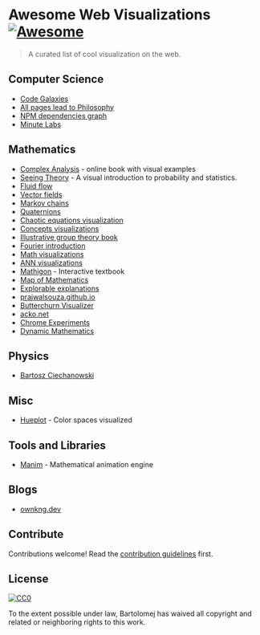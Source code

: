 # Awesome Web Visualizations [![Awesome](https://awesome.re/badge.svg)](https://awesome.re)

> A curated list of cool visualization on the web.


## Computer Science

- [Code Galaxies](https://anvaka.github.io/pm/#/?_k=qupjwr)
- [All pages lead to Philosophy](https://www.xefer.com/wikipedia)
- [NPM dependencies graph](http://npm.anvaka.com/#/)
- [Minute Labs](https://minutelabs.io/)

## Mathematics

- [Complex Analysis](https://complex-analysis.com/) - online book with visual examples
- [Seeing Theory](https://seeing-theory.brown.edu/) - A visual introduction to probability and statistics.
- [Fluid flow](https://paveldogreat.github.io/WebGL-Fluid-Simulation/)
- [Vector fields](https://anvaka.github.io/fieldplay)
- [Markov chains](http://setosa.io/ev/markov-chains/)
- [Quaternions](https://eater.net/quaternions)
- [Chaotic equations visualization](https://chaos-equations.glitch.me/?p=VNYAVO)
- [Concepts visualizations](https://conceptviz.github.io/)
- [Illustrative group theory book](http://www.coloring-book.co/)
- [Fourier introduction](http://www.jezzamon.com/fourier/)
- [Math visualizations](https://visualizingmath.tumblr.com/)
- [ANN visualizations](https://colah.github.io/)
- [Mathigon](https://mathigon.org/) - Interactive textbook
- [Map of Mathematics](https://www.quantamagazine.org/the-map-of-mathematics-20200213/)
- [Explorable explanations](https://ncase.me/)
- [prajwalsouza.github.io](https://prajwalsouza.github.io/)
- [Butterchurn Visualizer](https://butterchurnviz.com/)
- [acko.net](http://acko.net/)
- [Chrome Experiments](https://experiments.withgoogle.com/collection/chrome)
- [Dynamic Mathematics](https://www.dynamicmath.xyz/)

## Physics

- [Bartosz Ciechanowski](https://ciechanow.ski)

## Misc

- [Hueplot](https://hueplot.ardov.me/) - Color spaces visualized

## Tools and Libraries
- [Manim](https://github.com/3b1b/manim) - Mathematical animation engine

## Blogs
- [ownkng.dev](https://www.ownkng.dev/)

## Contribute

Contributions welcome! Read the [contribution guidelines](contributing.md) first.


## License

[![CC0](https://mirrors.creativecommons.org/presskit/buttons/88x31/svg/cc-zero.svg)](https://creativecommons.org/publicdomain/zero/1.0)

To the extent possible under law, Bartolomej has waived all copyright and
related or neighboring rights to this work.
